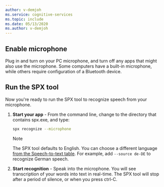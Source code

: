 ```yaml
---
author: v-demjoh
ms.service: cognitive-services
ms.topic: include
ms.date: 05/13/2020
ms.author: v-demjoh
---
```


## Enable microphone

Plug in and turn on your PC microphone, and turn off any apps that might also use the microphone. Some computers have a built-in microphone,
while others require configuration of a Bluetooth device.

## Run the SPX tool

Now you're ready to run the SPX tool to recognize speech from your microphone.

1. **Start your app** - From the command line, change to the directory that contains spx.exe, and type:
    ```bash
    spx recognize --microphone
    ```

    > [!NOTE]
    > The SPX tool defaults to English. You can choose a different language [from the Speech-to-text table](../../../../language-support.md).
    > For example, add `--source de-DE` to recognize German speech.

2. **Start recognition** - Speak into the microphone. You will see transcription of your words into text in real-time. The SPX tool will stop after a period of silence, or when you press ctrl-C.
